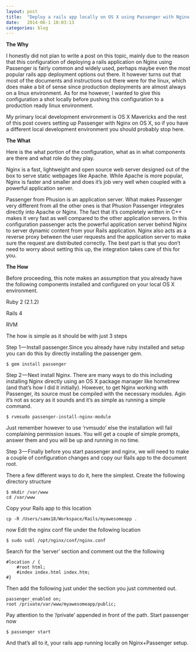 ```yaml
---
layout: post
title:  "Deploy a rails app locally on OS X using Passenger with Nginx in under 5 minutes."
date:   2014-06-1 18:03:13
categories: blog
---
```


**The Why**

I honestly did not plan to write a post on this topic, mainly due to the reason that this configuration of deploying a rails application on Nginx using Passenger is fairly common and widely used, perhaps maybe even the most popular rails app deployment options out there. It however turns out that most of the documents and instructions out there were for the linux, which does make a bit of sense since production deployments are almost always on a linux environment. As for me however, I wanted to give this configuration a shot locally before pushing this configuration to a production ready linux environment.

My primary local development environment is OS X Mavericks and the rest of this post covers setting up Passenger with Nginx on OS X, so if you have a different local development environment you should probably stop here.

**The What**

Here is the what portion of the configuration, what as in what components are there and what role do they play.

Nginx is a fast, lightweight and open source web server designed out of the box to serve static webpages like Apache. While Apache is more popular, Nginx is faster and smaller and does it’s job very well when coupled with a powerful application server.

Passenger from Phusion is an application server. What makes Passenger very different from all the other ones is that Phusion Passenger integrates directly into Apache or Nginx. The fact that it’s completely written in C++ makes it very fast as well compared to the other application servers. In this configuration passenger acts the powerful application server behind Nginx to server dynamic content from your Rails application. Nginx also acts as a reverse proxy between the user requests and the application server to make sure the request are distributed correctly. The best part is that you don’t need to worry about setting this up, the integration takes care of this for you.

**The How**

Before proceeding, this note makes an assumption that you already have the following components installed and configured on your local OS X environment.

Ruby 2 (2.1.2)

Rails 4

RVM

The how is simple as it should be with just 3 steps

Step 1 — Install passenger.Since you already have ruby installed and setup you can do this by directly installing the passenger gem.


	$ gem install passenger

Step 2 — Next install Nginx. There are many ways to do this including installing Nginx directly using an OS X package manager like homebrew (and that’s how I did it initially). However, to get Nginx working with Passenger, its source must be compiled with the necessary modules. Agin it’s not as scary as it sounds and it’s as simple as running a simple command.

	$ rvmsudo passenger-install-nginx-module

Just remember however to use ‘rvmsudo’ else the installation will fail complaining permission issues. You will get a couple of simple prompts, answer them and you will be up and running in no time.

Step 3 — Finally before you start passenger and nginx, we will need to make a couple of configuration changes and copy our Rails app to the document root.

There a few different ways to do it, here the simplest. Create the following directory structure

	$ mkdir /var/www
	cd /var/www

Copy your Rails app to this location

	cp -R /Users/samx18/Workspace/Rails/myawesomeapp .
now Edit the nginx conf file under the following location

	$ sudo subl /opt/nginx/conf/nginx.conf
Search for the ‘server’ section and comment out the the following

	#location / {
 		#root html;
 		#index index.html index.htm;
 	#}

Then add the following just under the section you just commented out.

	passenger_enabled on;
	root /private/var/www/myawesomeapp/public;
Pay attention to the ‘/private’ appended in front of the path. Start passenger now

	$ passenger start
And that’s all to it, your rails app running locally on Nginx+Passenger setup.
